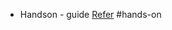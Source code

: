 - Handson - guide [Refer](https://docs.aws.amazon.com/systems-manager/latest/userguide/automation-setup.html) #hands-on